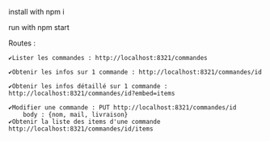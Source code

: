 install with npm i

run with npm start

Routes :

    ✔️Lister les commandes : http://localhost:8321/commandes

    ✔️Obtenir les infos sur 1 commande : http://localhost:8321/commandes/id

    ✔️Obtenir les infos détaillé sur 1 commande : http://localhost:8321/commandes/id?embed=items

    ✔️Modifier une commande : PUT http://localhost:8321/commandes/id
        body : {nom, mail, livraison}
    ✔️Obtenir la liste des items d'une commande http://localhost:8321/commandes/id/items
